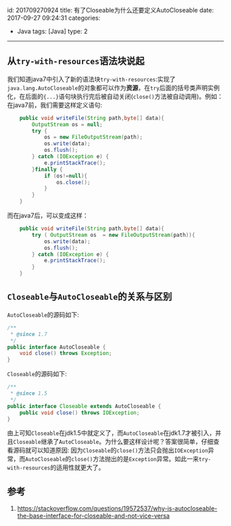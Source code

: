 id: 201709270924
title: 有了Closeable为什么还要定义AutoCloseable
date: 2017-09-27 09:24:31
categories:
- Java
tags: [Java]
type: 2
---------
## 从`try-with-resources`语法块说起
我们知道java7中引入了新的语法块`try-with-resources`:实现了`java.lang.AutoCloseable`的对象都可以作为**资源**，在`try`后面的括号类声明实例化，在后面的`{...}`语句块执行完后被自动关闭(`close()`方法被自动调用)。例如：在java7前，我们需要这样定义语句:
```java
    public void writeFile(String path,byte[] data){
        OutputStream os = null;
        try {
            os = new FileOutputStream(path);
            os.write(data);
            os.flush();
        } catch (IOException e) {
            e.printStackTrace();
        }finally {
            if (os!=null){
                os.close();
            }
        }
    }
```
而在java7后，可以变成这样：
```java
    public void writeFile(String path,byte[] data){
        try ( OutputStream os  = new FileOutputStream(path)){
            os.write(data);
            os.flush();
        } catch (IOException e) {
            e.printStackTrace();
        }
    }
```
## `Closeable`与`AutoCloseable`的关系与区别
`AutoCloseable`的源码如下:
```java
/**
 * @since 1.7
 */
public interface AutoCloseable {
    void close() throws Exception;
}
```
`Closeable`的源码如下:
```java
/**
 * @since 1.5
 */
public interface Closeable extends AutoCloseable {
    public void close() throws IOException;
}
```
由上可知`Closeable`在jdk1.5中就定义了，而`AutoCloseable`在jdk1.7才被引入，并且`Closeable`继承了`AutoCloseable`。为什么要这样设计呢？答案很简单，仔细查看源码就可以知道原因:
因为`Closeable`的`close()`方法只会抛出`IOException`异常，而`AutoCloseable`的`close()`方法抛出的是`Exception`异常。如此一来`try-with-resources`的适用性就更大了。
## 参考
1. https://stackoverflow.com/questions/19572537/why-is-autocloseable-the-base-interface-for-closeable-and-not-vice-versa

